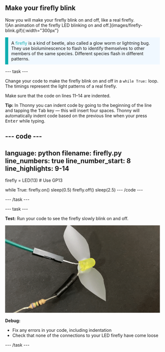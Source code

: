 ## Make your firefly blink

<div style="display: flex; flex-wrap: wrap">
<div style="flex-basis: 200px; flex-grow: 1; margin-right: 15px;">
Now you will make your firefly blink on and off, like a real firefly. 
</div>
<div>
![An animation of the firefly LED blinking on and off.](images/firefly-blink.gif){:width="300px"}
</div>
</div>

<p style='border-left: solid; border-width:10px; border-color: #0faeb0; background-color: aliceblue; padding: 10px;'>
A <span style="color: #0faeb0">firefly</span> is a kind of beetle, also called a glow worm or lightning bug. They use bioluminescence to flash to identify themselves to other members of the same species. Different species flash in different patterns. 
</p>

--- task ---

Change your code to make the firefly blink on and off in a `while True:` loop. The timings represent the light patterns of a real firefly.

Make sure that the code on lines 11–14 are indented.

**Tip:** In Thonny you can indent code by going to the beginning of the line and tapping the <kbd>Tab</kbd> key — this will insert four spaces. Thonny will automatically indent code based on the previous line when your press <kbd>Enter</kbd> while typing.

--- code ---
---
language: python filename: firefly.py line_numbers: true line_number_start: 8
line_highlights: 9-14
---
firefly = LED(13) # Use GP13

while True: firefly.on() sleep(0.5) firefly.off() sleep(2.5) --- /code ---

--- /task ---

--- task ---

**Test:** Run your code to see the firefly slowly blink on and off.

![An animation of the firefly LED blinking on and off.](images/firefly-blink.gif)

**Debug:**

+ Fix any errors in your code, including indentation
+ Check that none of the connections to your LED firefly have come loose

--- /task ---